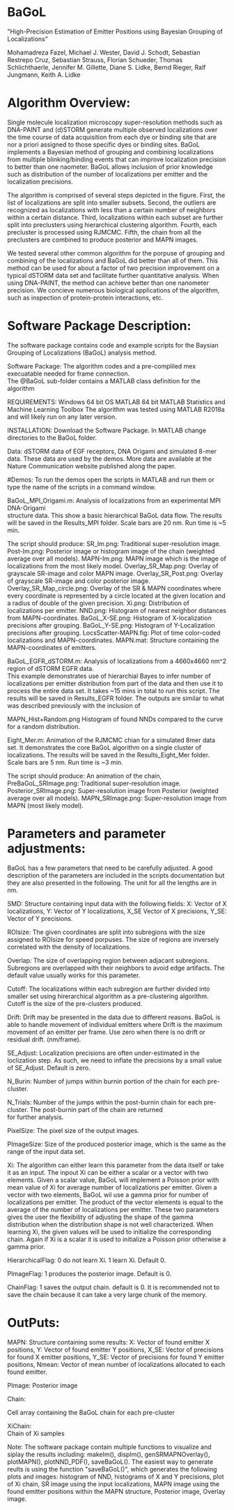 # BaGoL

"High-Precision Estimation of Emitter Positions using Bayesian Grouping of Localizations"

Mohamadreza Fazel, Michael J. Wester, David J. Schodt, Sebastian Restrepo Cruz, Sebastian Strauss, Florian Schueder, 
Thomas Schlichthaerle, Jennifer M. Gillette, Diane S. Lidke, Bernd Rieger, Ralf Jungmann, Keith A. Lidke

# Algorithm Overview:

Single molecule localization microscopy super-resolution methods such as DNA-PAINT and (d)STORM generate multiple observed 
localizations over the time course of data acquisition from each dye or binding site that are nor a priori assigned to 
those specific dyes or binding sites. BaGoL implements a Bayesian method of grouping and combining localizations from 
multiple blinking/binding events that can improve localization precision to better than one naometer. BaGoL allows 
inclusion of prior knowledge such as distribution of the number of localizations per emitter and the localization precisions.

The algorithm is comprised of several steps depicted in the figure. First, the list of localizations are split into smaller
subsets. Second, the outliers are recognized as localizations with less than a certain number of neighbors within a certain 
distance. Third, localizations within each subset are further split into preclusters using hierarchical clustering 
algorithm. Fourth, each precluster is processed using RJMCMC. Fifth, the chain from all the preclusters are combined to 
produce posterior and MAPN images.

We tested several other common algorithm for the porpuse of grouping and combining of the localizations and BaGoL did better
than all of them. This method can be used for about a factor of two precision improvement on a typical dSTORM data set and
facilitate further quantitative analysis. When using DNA-PAINT, the method can achieve better than one nanometer precision.
We concieve numerous biological applications of the algorithm, such as inspection of protein-protein interactions, etc. 

# Software Package Description:

The software package contains code and example scripts for the Baysian Grouping of Localizations (BaGoL) analysis method.

Software Package:
The algorithm codes and a pre-compliled mex execuatable needed for frame connection.   
The @BaGoL sub-folder contains a MATLAB class definition for the algorithm

REQUIREMENTS:
Windows 64 bit OS
MATLAB 64 bit
MATLAB Statistics and Machine Learning Toolbox
The algorithm was tested using MATLAB R2018a and will likely run on any later version. 

INSTALLATION:
Download the Software Package.
In MATLAB change directories to the BaGoL folder. 

Data:
dSTORM data of EGF receptors, DNA Origami and simulated 8-mer data. These data are used by the demos. 
More data are available at the Nature Communication website published along the paper. 

#Demos: 
To run the demos open the scripts in MATLAB and run them or type the name of the scripts in a command window.

BaGoL_MPI_Origami.m:
Analysis of localizations from an experimental MPI DNA-Origami  
structure data. This show a basic hierarchical BaGoL data flow. 
The results will be saved in the Results_MPI folder.  Scale bars 
are 20 nm. Run time is ~5 min.  

The script should produce: 
SR_Im.png:                 Traditional super-resolution image. 
Post-Im.png:               Posterior image or histogram image of the chain
                           (weighted average over all models).
MAPN-Im.png:               MAPN image which is the image of localizations from the
                           most likely model. 
Overlay_SR_Map.png:        Overlay of grayscale SR-image and color MAPN image.
Overlay_SR_Post.png:       Overlay of grayscale SR-image and color posterior image. 
Overlay_SR_Map_circle.png: Overlay of the SR & MAPN coordinates where every coordinate
                           is represented by a circle located at the given location 
		           and a radius of double of the given precision.
Xi.png:                    Distribution of localizations per emitter.
NND.png:                   Histogram of nearest neighbor distances from
                           MAPN-coordinates. 
BaGoL_X-SE.png:            Histogram of X-localization precisions after grouping. 
BaGoL_Y-SE.png:            Histogram of Y-Localization precisions after grouping.
LocsScatter-MAPN.fig:      Plot of time color-coded localizations and
                           MAPN-coordinates.
MAPN.mat:                  Structure containing the MAPN-coordinates of emitters.

BaGoL_EGFR_dSTORM.m:
Analysis of localizations from a 4660x4660 nm^2 region of dSTORM EGFR data.  
This example demonstrates use of hierarchial Bayes to infer number of localizations 
per emitter distribution from part of the data and then use it to process the entire 
data set. It takes ~15 mins in total to run this script. The results will 
be saved in Results_EGFR folder. The outputs are similar to what was 
described previously with the inclusion of

MAPN_Hist+Random.png    Histogram of found NNDs compared to the curve for a
                        random distribution.

Eight_Mer.m: 
Animation of the RJMCMC chian for a simulated 8mer data set. 
It demonstrates the core BaGoL algorithm on a single cluster of localizations.
The results will be saved in the Results_Eight_Mer folder.  Scale bars
are 5 nm.  Run time is ~3 min.

The script should produce:
An animation of the chain,
PreBaGoL_SRImage.png:   Traditional super-resolution image.
Posterior_SRImage.png:  Super-resolution image from Posterior (weighted average
                        over all models).
MAPN_SRImage.png:       Super-resolution image from MAPN (most likely model).

# Parameters and parameter adjustments:
BaGoL has a few parameters that need to be carefully adjusted. A good description of the parameters are included
in the scripts documentation but they are also presented in the following. The unit for all the lengths are in nm.

SMD:
Structure containing input data with the following fields:
   X:    Vector of X localizations,
   Y:    Vector of Y localizations,
   X_SE  Vector of X precisions,
   Y_SE: Vector of Y precisions.

ROIsize: 
The given coordinates are split into subregions with the size assigned to ROIsize for speed porpuses. The size of 
regions are inversely correlated with the density of localizations. 

Overlap:
The size of overlapping region between adjacant subregions. Subregions are overlapped with their neighbors to 
avoid edge artifacts. The default value usually works for this parameter. 

Cutoff:
The localizations within each subregion are further divided into smaller set using hirerarchical algorithm as 
a pre-clustering algorithm. Cutoff is the size of the pre-clusters produced.

Drift:
Drift may be presented in the data due to different reasons. BaGoL is able to handle movement of individual emitters
where Drift is the maximum movement of an emitter per frame. Use zero when there is no drift or residual drift. (nm/frame).

SE_Adjust:
Localization precisions are often under-estimated in the loclization step. As such, we need to inflate the precisions by a
small value of SE_Adjust. Default is zero.

N_Burin: 
Number of jumps within burnin portion of the chain for each pre-cluster.

N_Trials: 
Number of the jumps within the post-burnin chain for each pre-cluster. The post-burnin part of the chain are returned  
for further analysis.  

PixelSize: 
The pixel size of the output images. 

PImageSize:
Size of the produced posterior image, which is the same as the range of the input data set. 

Xi:
The algorithm can either learn this parameter from the data itself or take it as an input.
The inpout Xi can be either a scalar or a vector with two elements. Given a scalar value, BaGoL will implement a Poisson 
prior with mean value of Xi for average number of localizations per emitter. Given a vector with two elements,
BaGoL wil use a gamma prior for number of localizations per emitter. The product of the vector elements is equal 
to the average of the number of localizations per emitter. These two parameters gives the user the flexibility of 
adjusting the shape of the gamma distribution when the distribution shape is not well characterized. When learning Xi, the
given values will be used to initialize the corresponding chain. Again if Xi is a scalar it is used to initialize a Poisson prior
otherwise a gamma prior.

HierarchicalFlag:
0 do not learn Xi. 1 learn Xi. Default 0.

PImageFlag:
1 produces the posterior image. Default is 0.

ChainFlag:
1 saves the output chain. default is 0. It is recommended not to save the chain because it can take a very large chunk 
of the memory.

# OutPuts:

MAPN:
Structure containing some results:
   X:     Vector of found emitter X positions,
   Y:     Vector of found emitter Y positions,
   X_SE:  Vector of precisions for found X emitter positions,
   Y_SE:  Vector of precisions for found Y emitter positions,
   Nmean: Vector of mean number of localizations allocated to each found emitter.
   
PImage:
Posterior image

Chain: 

Cell array containing the BaGoL chain for each pre-cluster

XiChain:                                                                         
Chain of Xi samples

Note: The software package contain multiple functions to visualize and siplay the results including: 
makeIm(), dispIm(), genSRMAPNOverlay(), plotMAPN(), plotNND_PDF(), saveBaGoL().
The easiest way to generate reults is using the function "saveBaGoL()", which generates the following plots and images:
histogram of NND, histograms of X and Y precisions, plot of Xi chain, SR image using the input localizations, MAPN image
using the found emitter positions within the MAPN structure, Posterior image, Overlay image.
   
   









